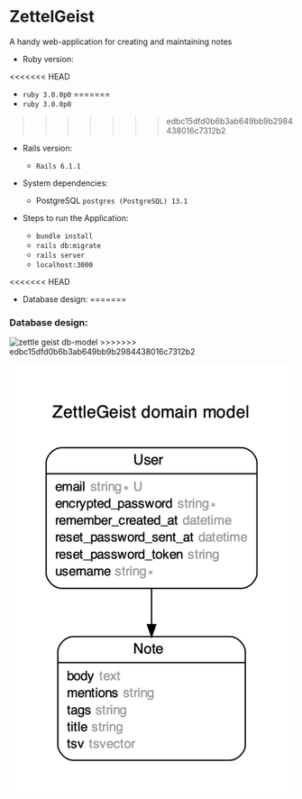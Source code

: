 # ZettelGeist

A handy web-application for creating and maintaining notes

- Ruby version:

<<<<<<< HEAD
  - `ruby 3.0.0p0`
=======
  - ```ruby 3.0.0p0```
>>>>>>> edbc15dfd0b6b3ab649bb9b2984438016c7312b2

- Rails version:

  - `Rails 6.1.1`

- System dependencies:

  - PostgreSQL `postgres (PostgreSQL) 13.1`

- Steps to run the Application:

  - `bundle install`
  - `rails db:migrate`
  - `rails server`
  - `localhost:3000`

<<<<<<< HEAD
- Database design:
=======
### Database design:
  <img width="388" alt="zettle geist db-model" src="https://user-images.githubusercontent.com/13991637/128770404-1865a22d-a034-48f0-b19b-bc1e972d191e.png">
>>>>>>> edbc15dfd0b6b3ab649bb9b2984438016c7312b2

  ![ERD](./db-erd.png)
